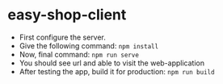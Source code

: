 # easy-shop-client

- First configure the server.
- Give the following command: `npm install`
- Now, final command: `npm run serve`
- You should see url and able to visit the web-application
- After testing the app, build it for production: `npm run build`
